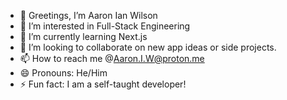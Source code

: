 - 👋 Greetings, I’m Aaron Ian Wilson
- 👀 I’m interested in Full-Stack Engineering
- 🌱 I’m currently learning Next.js
- 💞️ I’m looking to collaborate on new app ideas or side projects.
- 📫 How to reach me @Aaron.I.W@proton.me
- 😄 Pronouns: He/Him
- ⚡ Fun fact: I am a self-taught developer!

<!---
AaronIanWilson/AaronIanWilson is a ✨ special ✨ repository because its `README.md` (this file) appears on your GitHub profile.
You can click the Preview link to take a look at your changes.
--->
